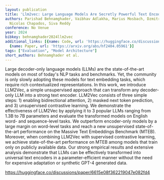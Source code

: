 ```yaml
---
layout: publication
title: 'Llm2vec: Large Language Models Are Secretly Powerful Text Encoders'
authors: Parishad Behnamghader, Vaibhav Adlakha, Marius Mosbach, Dzmitry Bahdanau,
  Nicolas Chapados, Siva Reddy
conference: No Venue
year: 2024
bibkey: behnamghader2024llm2vec
additional_links: [{name: Code, url: 'https://huggingface.co/discussions/paper/6615e08f362219047e082fd4'},
  {name: Paper, url: 'https://arxiv.org/abs/hf2404.05961'}]
tags: ["Evaluation", "Model Architecture"]
short_authors: Behnamghader et al.
---
```

Large decoder-only language models (LLMs) are the state-of-the-art models on most of today's NLP tasks and benchmarks. Yet, the community is only slowly adopting these models for text embedding tasks, which require rich contextualized representations. In this work, we introduce LLM2Vec, a simple unsupervised approach that can transform any decoder-only LLM into a strong text encoder. LLM2Vec consists of three simple steps: 1) enabling bidirectional attention, 2) masked next token prediction, and 3) unsupervised contrastive learning. We demonstrate the effectiveness of LLM2Vec by applying it to 3 popular LLMs ranging from 1.3B to 7B parameters and evaluate the transformed models on English word- and sequence-level tasks. We outperform encoder-only models by a large margin on word-level tasks and reach a new unsupervised state-of-the-art performance on the Massive Text Embeddings Benchmark (MTEB). Moreover, when combining LLM2Vec with supervised contrastive learning, we achieve state-of-the-art performance on MTEB among models that train only on publicly available data. Our strong empirical results and extensive analysis demonstrate that LLMs can be effectively transformed into universal text encoders in a parameter-efficient manner without the need for expensive adaptation or synthetic GPT-4 generated data.

https://huggingface.co/discussions/paper/6615e08f362219047e082fd4